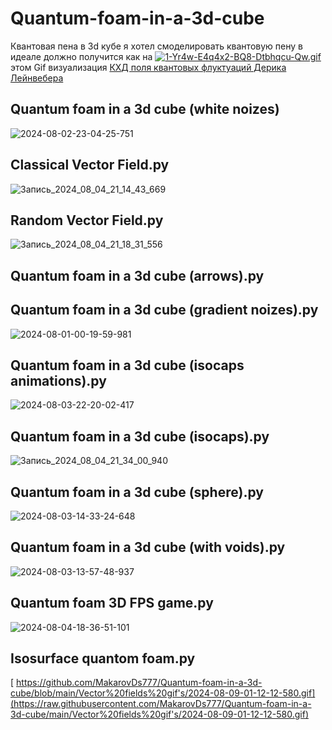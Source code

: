 # Quantum-foam-in-a-3d-cube
Квантовая пена в 3d кубе
я хотел смоделировать квантовую пену в идеале должно получится как на [![1-Yr4w-E4q4x2-BQ8-Dtbhqcu-Qw.gif](https://i.postimg.cc/q77MN552/1-Yr4w-E4q4x2-BQ8-Dtbhqcu-Qw.gif)](https://postimg.cc/68DNSYwQ) этом Gif визуализация [КХД поля квантовых флуктуаций Дерика Лейнвебера](http://www.physics.adelaide.edu.au/theory/staff/leinweber/VisualQCD/Nobel/)

## Quantum foam in a 3d cube (white noizes)
![2024-08-02-23-04-25-751](https://github.com/user-attachments/assets/619a4e39-b054-4053-adb6-8e0211b52394)

## Classical Vector Field.py

![Запись_2024_08_04_21_14_43_669](https://github.com/user-attachments/assets/c2bf7bee-8789-4c22-9ef1-d743bdd57170)

## Random Vector Field.py

![Запись_2024_08_04_21_18_31_556](https://github.com/user-attachments/assets/8a4cf994-ff0e-4203-86c5-d633392400b6)

## Quantum foam in a 3d cube (arrows).py

## Quantum foam in a 3d cube (gradient noizes).py

![2024-08-01-00-19-59-981](https://github.com/user-attachments/assets/f9436e6e-95b4-4404-b820-3514450e5ca1)

## Quantum foam in a 3d cube (isocaps animations).py

![2024-08-03-22-20-02-417](https://github.com/user-attachments/assets/6e6abe19-bd7c-4eb0-ae35-e54e09058af6)

## Quantum foam in a 3d cube (isocaps).py

![Запись_2024_08_04_21_34_00_940](https://github.com/user-attachments/assets/c9055a0e-7111-4154-8fad-d921272db11d)

## Quantum foam in a 3d cube (sphere).py

![2024-08-03-14-33-24-648](https://github.com/user-attachments/assets/e7c4fab9-5532-4e70-a109-ac64976f5fdd)

## Quantum foam in a 3d cube (with voids).py

![2024-08-03-13-57-48-937](https://github.com/user-attachments/assets/4b8b1ba0-4cc8-4165-9783-bf26516ca87d)

## Quantum foam 3D FPS game.py

![2024-08-04-18-36-51-101](https://github.com/user-attachments/assets/286190d8-8a15-48de-8299-cdaacaba7c72)

## Isosurface quantom foam.py
[
https://github.com/MakarovDs777/Quantum-foam-in-a-3d-cube/blob/main/Vector%20fields%20gif's/2024-08-09-01-12-12-580.gif](https://raw.githubusercontent.com/MakarovDs777/Quantum-foam-in-a-3d-cube/main/Vector%20fields%20gif's/2024-08-09-01-12-12-580.gif)
